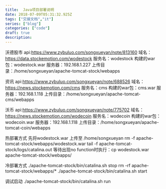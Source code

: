 ```yaml
---
title:  Java项目部署说明
date: 2018-07-09T05:31:32.925Z
tags: ["交接文档","it"]
series: ["blog"]
categories: ["code"]
draft: true
description:
---
```


沃德股市
api:https://www.zybuluo.com/songxueyan/note/813160
域名：https://data.stockemotion.com/wodestock
服务名：wodestock 
构建的war包：wodestock.war
服务器：192.168.1.227
上传目录：/home/songxueyan/apache-tomcat-stock/webapps


资讯
api:https://www.zybuluo.com/songxueyan/note/688526
域名：https://news.stockemotion.com/cms
服务名：cms 
构建的war包：cms.war
服务器：192.168.1.118
上传目录：/home/songxueyan/apache-tomcat-cms/webapps

沃币
api:https://www.zybuluo.com/songxueyan/note/775702
域名：https://news.stockemotion.com/wodecoin
服务名：wodecoin 
构建的war包：wodecoin.war
服务器：192.168.1.118
上传目录：/home/songxueyan/apache-tomcat-coin/webapps

热部署方式
先将wodestock.war 上传至
/home/songxueyan
rm -f  apache-tomcat-stock/webapps/wodestock.war
tail -f apache-tomcat-stock/logs/catalina.out
等待出现no function时执行：cp wodestock.war apache-tomcat-stock/webapps/

冷部署方式
./apache-tomcat-stock/bin/catalina.sh stop
rm -rf apache-tomcat-stock/webapps/*
./apache-tomcat-stock/bin/catalina.sh start


调试启动
./apache-tomcat-stock/bin/catalina.sh run

